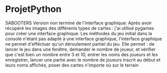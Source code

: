 # ProjetPython
SABOOTERS
Version non terminé de l'interface graphique:
Après avoir récupéré les images des différents types de cartes : j'ai utilisé pygames pour créer  une interface graphique.
Les méthodes du jeu initial dans la console n'étant pas adapté à une interface graphique, l'interface graphique ne permet d'efféctuer qu'un déroulement partiel du jeu.
Elle permet : de lancer le jeu dans une fenêtre, demander le nombre de joueur, et vérifier que c'est bien un nombre entre 3 et 10, entrer les noms des joueurs et les enregistrer, lancer une partie avec le nombre de joueurs inscrit au début et leurs noms affichés, poser des cartes n'importe où sur le terrain
